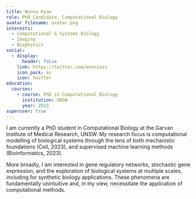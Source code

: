 ```yaml
---
title: Wunna Kyaw
role: PhD Candidate, Computational Biology
avatar_filename: avatar.png
interests:
  - Computational & Systems Biology
  - Imaging
  - Biophysics
social:
  - display:
      header: false
    link: https://twitter.com/wunniess
    icon_pack: ai
    icon: twitter
education:
  courses:
    - course: PhD in Computational Biology
      institution: UNSW
      year: 2023
superuser: true
---
```

I am currently a PhD student in Computational Biology at the Garvan Institute of Medical Research, UNSW. My research focus is computational modelling of biological systems through the lens of both mechanistic foundations (Cell, 2023), and supervised machine learning methods (Bioinformatics, 2023).

More broadly, I am interested in gene regulatory networks, stochastic gene expression, and the exploration of biological systems at multiple scales, including for synthetic biology applications. These phenomena are fundamentally unintuitive and, in my view, necessitate the application of computational methods.